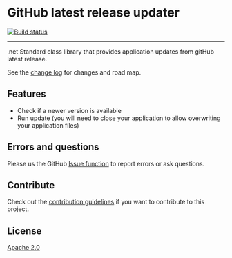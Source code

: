 # GitHub latest release updater

[![Build status](https://ci.appveyor.com/api/projects/status/u6y6dpwm0v0tu0tl?svg=true)](https://ci.appveyor.com/project/danielscherzer/githubreleaseupdater)


---------------------------------------

.net Standard class library that provides application updates from gitHub latest release.

See the [change log](CHANGELOG.md) for changes and road map.

## Features

- Check if a newer version is available
- Run update (you will need to close your application to allow overwriting your application files)

## Errors and questions
Please us the GitHub [Issue function](https://github.com/danielscherzer/AutoUpdateViaGitHubRelease/issues/new) to report errors or ask questions.

## Contribute
Check out the [contribution guidelines](CONTRIBUTING.md)
if you want to contribute to this project.


## License
[Apache 2.0](http://www.apache.org/licenses/LICENSE-2.0)
